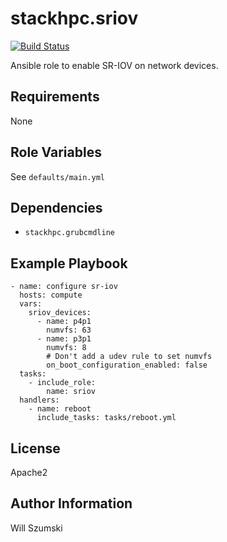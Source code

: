 stackhpc.sriov
==============

[![Build Status](https://travis-ci.com/stackhpc/ansible-role-sriov.svg?branch=master)](https://travis-ci.com/stackhpc/ansible-role-sriov)

Ansible role to enable SR-IOV on network devices.

Requirements
------------
None

Role Variables
--------------

See `defaults/main.yml`

Dependencies
------------

- `stackhpc.grubcmdline`

Example Playbook
----------------

```
- name: configure sr-iov
  hosts: compute
  vars:
    sriov_devices:
      - name: p4p1
        numvfs: 63
      - name: p3p1
        numvfs: 8
        # Don't add a udev rule to set numvfs
        on_boot_configuration_enabled: false
  tasks:
    - include_role:
        name: sriov
  handlers:
    - name: reboot
      include_tasks: tasks/reboot.yml
```

License
-------

Apache2

Author Information
------------------

Will Szumski
